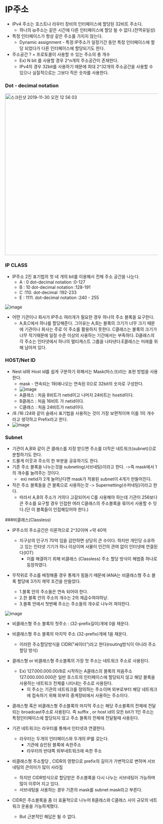 # IP주소

- IPv4 주소는 호스트나 라우터 장비의 인터페이스에 할당된 32비트 주소다.
  - 하나의 ip주소는 같은 시간에 다른 인터페이스에 할당 될 수 없다.(전역유일성)
- 특정 인터페이스가 항상 같은 주소를 가지지 않는다.
  - Dynamic assignment - 특정 IP주소가 일정기간 동안 특정 인터페이스에 할당 되었다가 다른 인터페이스에 할당되기도 한다.
- 주소공간 ? = 프로토콜이 사용할 수 있는 주소의 총 개수
  - Ex) N bit 를 사용할 경우 2^n개의 주소공간이 존재한다.
  - IPv4의 경우 32bit를 사용하기 때문에 최대 2^32개의 주소공간을 사용할 수 있으나 실질적으로는 그보다 작은 숫자를 사용한다.

### Dot - decimal notation

<img width="531" alt="스크린샷 2019-11-30 오전 12 56 03" src="https://user-images.githubusercontent.com/48313074/69880000-32bcf100-130c-11ea-88a2-0fd5c3f62b46.png">



### IP CLASS

- IP주소 2진 표기법의 첫 네 개의 bit를 이용해서 전체 주소 공간을 나눈다.
  - A : 0	dot-decimal notation :0-127
  - B : 10 	dot-decimal notation :128-191
  - C :110.   dot-decimal :192-233
  - E : 1111. 	dot-decimal notation :240 - 255

![image](https://user-images.githubusercontent.com/48313074/69694578-a3052000-111c-11ea-9057-2ff64aabaeb4.png)

- 어떤 기관이나 회사가 IP주소 여러개가 필요한 경우 하나의 주소 블록을 요구한다.
  - A,B,C에서 하나를 할당해준다. 그이유는 A,B는 블록의 크기가 너무 크기 때문에 기관이나 회사는 주로 이 주소를 활용하지 못한다. C클래스는 불록의 크기가 너무 작기때문에 일정 수준 이상의 사용하는 기간에서는 부족하다. D클래스의 각 주소는 인터넷에서 하나의 멀티캐스트 그룹을 나타낸다.E클래스는 미래를 위해 남아져 있다.

### HOST/Net ID

- Nest id와 Host id를 쉽게 구분하기 위해서는 Mask(마스크)라는 표현 방법을 사용한다.
  - mask - 연속되는 1뒤에나오는 연속된 0으로 32bit의 숫자로 구성한다.	
  - ![image](https://user-images.githubusercontent.com/48313074/69695377-743c7900-111f-11ea-906e-75b1325f1164.png)
  - A클래스 : 처음 8비트가 netid이고 나머지 24비트는 hostid이다.
  - B클래스 : 처음 16비트 가 netid이다.
  - C클래스 : 처음 24비트가 netid이다.
- /8 /16 /24와 같이 슬래시 표기법을 사용하는 것이 가장 보편적이며 이를 1의 개수라고 생각하고 Prefix라고 한다.
- ![image](https://user-images.githubusercontent.com/48313074/69695501-f75dcf00-111f-11ea-903e-5474f10f4dd2.png)



### Subnet

- 기관이 A,B와 같이 큰 클래스를 지정 받으면 주소를 더작은 네트워크(subnet)으로 분할하기도 한다.
- 드물게 이웃과 주소의 한 부분을 공유하기도 한다.
- 기존 주소 블록을 나누는것을 subneting(서브네팅)이라고 한다. ->즉 mask에서 1의 개수를 늘려주는 것이다.
  - ​	ex)  netid가 2개 늘어난다면 mask가 적용된 subnet이 4개가 만들어진다.
- 작은 주소 블록들을 큰 블록으로 사용하는것 -> Supernetting(수퍼네팅)이라고 한다.
  - 따라서 A,B의 주소가 거의다 고갈되어서 C를 사용해야 하는데 기관이 256보다 큰 주소를 요구할 경우 인접한 여러 C클래스의 주소블록을 묶어서 사용할 수 잇다.(단 이 블록들이 인접해있어야 한다.)





###비클래스(Classless)

- IP주소의 주소공간은 이론적으로 2^32이며 =약 40억
  - 지구상의 인구가 70억 임을 감안하면 상당히 큰 수이다. 하지만 개인당 소유하고 있는 인터넷 기기가 하나 이상이며 사물이 인간의 관여 없이 인터넷에 연결된다(IOT)
    - 이를 해결하기 위해 비클래스 (Classless) 주소 할당 방식이 해법중 하나로 등장하였다.



- 무작위로 주소를 배정해줄 경우 통제가 힘들기 때문에 IANA는 비클래스형 주소 블록 할당에 3가지 제약 조건을 만들었다.
  - 1.블록 안의 주소들은 연속 되어야 한다.
  - 2.한 블록 안의 주소의 개수는 2의 제곱수여야하낟.
  - 3.블록 안에서 첫번째 주소는 주소들의 개수로 나누어 져야한다.

![image](https://user-images.githubusercontent.com/48313074/69695979-92a37400-1121-11ea-89dd-c4bb4b95e24b.png)

- 비클래스형 주소 블록의 첫주소 : (32-prefix길이)개에 0을 채운다.

- 비클래스형 주소 블록의 마지막 주소 (32-prefix)개에 1을 채운다.
  
  - 이러한 주소할당방식을 CIDR("싸이더")라고 한다(routing방식이 아니라 주소할당 방식)
  
- 클래스형 or 비클래스형 주소블록의 가장 첫 주소는 네트워크 주소로 사용된다.
  - Ex) 127.000.000.00/8로 시작하는 A클래스의 블록의 처음주소 127.000.000.000은 일반 호스트의 인터페이스에 할당되지 않고 해당 블록을 사용하는 네트워크 전체를 나타내는 주소로 사용된다.		
    - 이 주소는 기관의 네트워크를 정의하는 주소이며 외부로부터 해당 네트워크에 접속하기 위해 외부의 중계장비에서 사용하는 주소이다.
  
- 클래스형 혹은 비클래스형 주소블록의 마지막 주소는 해당 주소블록의 전체에 전달되는 broadcast주소로 사용된다. 즉 suffix , or host id의 모든 bit가 1인 주소는 특정인터페이스에 할당되지 않고 주소 블록의 전체에 전달될때 사용된다.

- 기관 네트워크는 라우터를 통해서 인터넷과 연결한다.

  - 라우터는 두개의 인터페이스와 두개의 IP를 갖는다.
    - 기관에 승인된 블록에 속한주소
    - 라우터의 반대쪽 외부네트워크에 속한 주소

- 비클래스형 주소할당 , CIDR의 영향으로 prefix의 길이가 가변적으로 변하며 서브네팅의 큰의미가 많이 사라짐

  - 하지만 CIDR방식으로 할당받은 주소블록을 다시 나누는 서브네팅이 가능하며 많이 이루어 지고 있다.
  - 서브네팅을 사용하는 경우 기존의 mask를 subnet mask라고 부른다.

- CIDR은 주소블록을 좀 더 효율적으로 나누어 B클래스와 C클래스 사이 규모의 네트워크 운용을 가능하게했다.

  - But 근본적인 해답은 될 수 없다.

  

